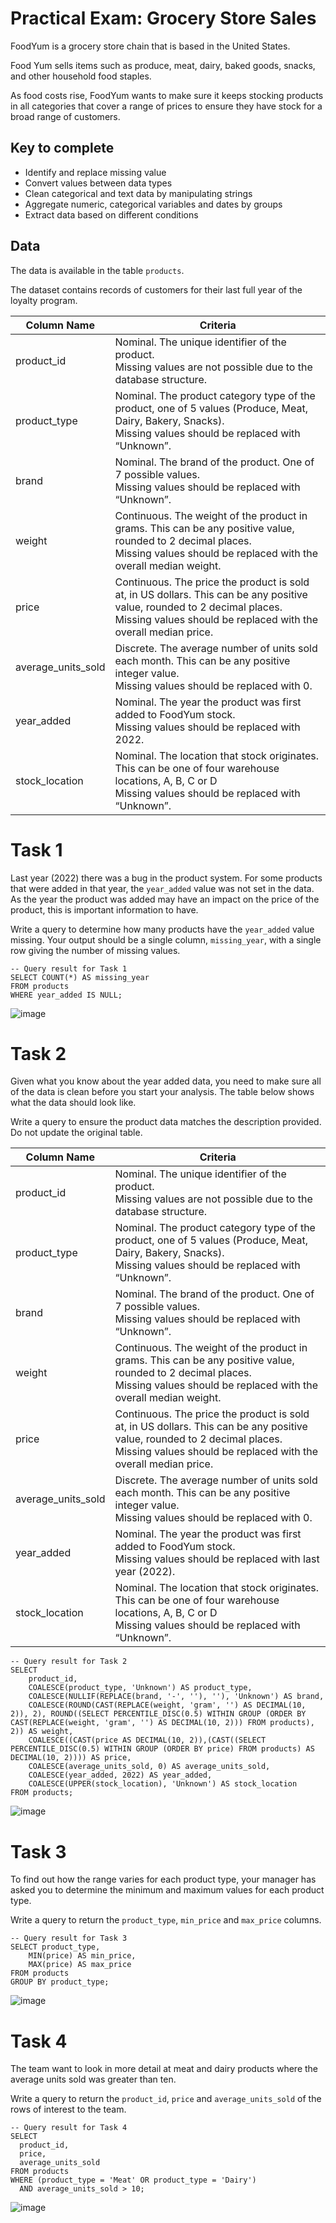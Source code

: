# Practical Exam: Grocery Store Sales

FoodYum is a grocery store chain that is based in the United States.

Food Yum sells items such as produce, meat, dairy, baked goods, snacks, and other household food staples.

As food costs rise, FoodYum wants to make sure it keeps stocking products in all categories that cover a range of prices to ensure they have stock for a broad range of customers. 
## Key to complete
- Identify and replace missing value
- Convert values between data types
- Clean categorical and text data by manipulating strings
- Aggregate numeric, categorical variables and dates by groups
- Extract data based on different conditions
## Data

The data is available in the table `products`.

The dataset contains records of customers for their last full year of the loyalty program.

| Column Name | Criteria                                                |
|-------------|---------------------------------------------------------|
|product_id | Nominal. The unique identifier of the product. </br>Missing values are not possible due to the database structure.|
| product_type | Nominal. The product category type of the product, one of 5 values (Produce, Meat, Dairy, Bakery, Snacks). </br>Missing values should be replaced with “Unknown”. |
| brand | Nominal. The brand of the product. One of 7 possible values. </br>Missing values should be replaced with “Unknown”. |
| weight | Continuous. The weight of the product in grams. This can be any positive value, rounded to 2 decimal places. </br>Missing values should be replaced with the overall median weight. |
| price | Continuous. The price the product is sold at, in US dollars. This can be any positive value, rounded to 2 decimal places. </br>Missing values should be replaced with the overall median price. |
| average_units_sold | Discrete. The average number of units sold each month. This can be any positive integer value. </br>Missing values should be replaced with 0. |
| year_added | Nominal. The year the product was first added to FoodYum stock.</br>Missing values should be replaced with 2022. |
| stock_location | Nominal. The location that stock originates. This can be one of four warehouse locations, A, B, C or D </br>Missing values should be replaced with “Unknown”. |
# Task 1

Last year (2022) there was a bug in the product system. For some products that were added in that year, the `year_added` value was not set in the data. As the year the product was added may have an impact on the price of the product, this is important information to have. 

Write a query to determine how many products have the `year_added` value missing. Your output should be a single column, `missing_year`, with a single row giving the number of missing values.

```
-- Query result for Task 1
SELECT COUNT(*) AS missing_year
FROM products
WHERE year_added IS NULL;
```
![image](https://github.com/BetaBam/Data-Analyst-Projects/assets/150643263/5701fe77-00f6-41fe-9c0d-cf2592de9420)
# Task 2

Given what you know about the year added data, you need to make sure all of the data is clean before you start your analysis. The table below shows what the data should look like. 

Write a query to ensure the product data matches the description provided. Do not update the original table.  

| Column Name | Criteria                                                |
|-------------|---------------------------------------------------------|
|product_id | Nominal. The unique identifier of the product. </br>Missing values are not possible due to the database structure.|
| product_type | Nominal. The product category type of the product, one of 5 values (Produce, Meat, Dairy, Bakery, Snacks). </br>Missing values should be replaced with “Unknown”. |
| brand | Nominal. The brand of the product. One of 7 possible values. </br>Missing values should be replaced with “Unknown”. |
| weight | Continuous. The weight of the product in grams. This can be any positive value, rounded to 2 decimal places. </br>Missing values should be replaced with the overall median weight. |
| price | Continuous. The price the product is sold at, in US dollars. This can be any positive value, rounded to 2 decimal places. </br>Missing values should be replaced with the overall median price. |
| average_units_sold | Discrete. The average number of units sold each month. This can be any positive integer value. </br>Missing values should be replaced with 0. |
| year_added | Nominal. The year the product was first added to FoodYum stock.</br>Missing values should be replaced with last year (2022). |
| stock_location | Nominal. The location that stock originates. This can be one of four warehouse locations, A, B, C or D </br>Missing values should be replaced with “Unknown”. |
```
-- Query result for Task 2
SELECT
    product_id,
    COALESCE(product_type, 'Unknown') AS product_type,
    COALESCE(NULLIF(REPLACE(brand, '-', ''), ''), 'Unknown') AS brand,
    COALESCE(ROUND(CAST(REPLACE(weight, 'gram', '') AS DECIMAL(10, 2)), 2), ROUND((SELECT PERCENTILE_DISC(0.5) WITHIN GROUP (ORDER BY CAST(REPLACE(weight, 'gram', '') AS DECIMAL(10, 2))) FROM products), 2)) AS weight,
    COALESCE((CAST(price AS DECIMAL(10, 2)),(CAST((SELECT PERCENTILE_DISC(0.5) WITHIN GROUP (ORDER BY price) FROM products) AS DECIMAL(10, 2)))) AS price,
    COALESCE(average_units_sold, 0) AS average_units_sold,
    COALESCE(year_added, 2022) AS year_added,
    COALESCE(UPPER(stock_location), 'Unknown') AS stock_location
FROM products;
```
![image](https://github.com/BetaBam/Data-Analyst-Projects/assets/150643263/3fec5a43-a09f-4094-a6d3-11f602757eb6)
# Task 3

To find out how the range varies for each product type, your manager has asked you to determine the minimum and maximum values for each product type.   

Write a query to return the `product_type`, `min_price` and `max_price` columns. 
```
-- Query result for Task 3
SELECT product_type,
    MIN(price) AS min_price,
    MAX(price) AS max_price
FROM products
GROUP BY product_type;
```
![image](https://github.com/BetaBam/Data-Analyst-Projects/assets/150643263/86394f67-3372-4517-97c0-5ecba17e7f2c)
# Task 4

The team want to look in more detail at meat and dairy products where the average units sold was greater than ten. 

Write a query to return the `product_id`, `price` and `average_units_sold` of the rows of interest to the team. 
```
-- Query result for Task 4
SELECT
  product_id,
  price,
  average_units_sold
FROM products
WHERE (product_type = 'Meat' OR product_type = 'Dairy')
  AND average_units_sold > 10;
```
![image](https://github.com/BetaBam/Data-Analyst-Projects/assets/150643263/c7ef7bbc-264d-4933-b155-fb65281dc437)

